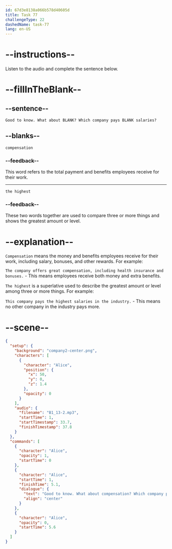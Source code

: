 ```yaml
---
id: 67d3e8138a066b578d40605d
title: Task 77
challengeType: 22
dashedName: task-77
lang: en-US
---
```


<!-- (Audio) Alice: Good to know. What about compensation? Which company pays the highest salaries? -->

# --instructions--

Listen to the audio and complete the sentence below.  

# --fillInTheBlank--

## --sentence--

`Good to know. What about BLANK? Which company pays BLANK salaries?`  

## --blanks--

`compensation`  

### --feedback--

This word refers to the total payment and benefits employees receive for their work.  

---

`the highest`  

### --feedback--

These two words together are used to compare three or more things and shows the greatest amount or level.  

# --explanation--

`Compensation` means the money and benefits employees receive for their work, including salary, bonuses, and other rewards. For example:  

`The company offers great compensation, including health insurance and bonuses.` - This means employees receive both money and extra benefits.  

`The highest` is a superlative used to describe the greatest amount or level among three or more things. For example:  

`This company pays the highest salaries in the industry.` - This means no other company in the industry pays more.  

# --scene--

```json
{
  "setup": {
    "background": "company2-center.png",
    "characters": [
      {
        "character": "Alice",
        "position": {
          "x": 50,
          "y": 0,
          "z": 1.4
        },
        "opacity": 0
      }
    ],
    "audio": {
      "filename": "B1_13-2.mp3",
      "startTime": 1,
      "startTimestamp": 33.7,
      "finishTimestamp": 37.8
    }
  },
  "commands": [
    {
      "character": "Alice",
      "opacity": 1,
      "startTime": 0
    },
    {
      "character": "Alice",
      "startTime": 1,
      "finishTime": 5.1,
      "dialogue": {
        "text": "Good to know. What about compensation? Which company pays the highest salaries?",
        "align": "center"
      }
    },
    {
      "character": "Alice",
      "opacity": 0,
      "startTime": 5.6
    }
  ]
}
```
